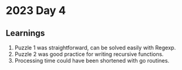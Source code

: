 # 2023 Day 4

## Learnings

1. Puzzle 1 was straightforward, can be solved easily with Regexp.
1. Puzzle 2 was good practice for writing recursive functions.
3. Processing time could have been shortened with go routines.
